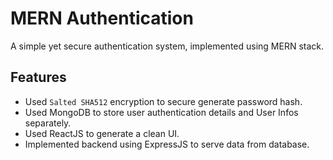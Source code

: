 # MERN Authentication

A simple yet secure authentication system, implemented using MERN stack.

## Features

 - Used `Salted SHA512` encryption to secure generate password hash.
 - Used MongoDB to store user authentication details and User Infos separately.
 - Used ReactJS to generate a clean UI.
 - Implemented backend using ExpressJS to serve data from database.
